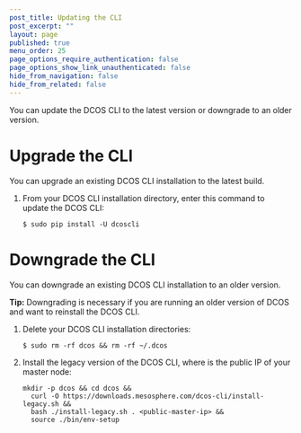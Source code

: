 ```yaml
---
post_title: Updating the CLI
post_excerpt: ""
layout: page
published: true
menu_order: 25
page_options_require_authentication: false
page_options_show_link_unauthenticated: false
hide_from_navigation: false
hide_from_related: false
---
```

You can update the DCOS CLI to the latest version or downgrade to an older version.

# Upgrade the CLI

You can upgrade an existing DCOS CLI installation to the latest build.

1.  From your DCOS CLI installation directory, enter this command to update the DCOS CLI:

        $ sudo pip install -U dcoscli


# Downgrade the CLI

You can downgrade an existing DCOS CLI installation to an older version.

**Tip:** Downgrading is necessary if you are running an older version of DCOS and want to reinstall the DCOS CLI.

1.  Delete your DCOS CLI installation directories:

        $ sudo rm -rf dcos && rm -rf ~/.dcos


2.  Install the legacy version of the DCOS CLI, where <public-master-ip> is the public IP of your master node:

        mkdir -p dcos && cd dcos &&
          curl -O https://downloads.mesosphere.com/dcos-cli/install-legacy.sh &&
          bash ./install-legacy.sh . <public-master-ip> &&
          source ./bin/env-setup